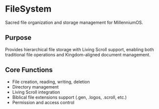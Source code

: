 # FileSystem

Sacred file organization and storage management for MillenniumOS.

## Purpose
Provides hierarchical file storage with Living Scroll support, enabling both traditional file operations and Kingdom-aligned document management.

## Core Functions
- File creation, reading, writing, deletion
- Directory management
- Living Scroll integration
- Biblical file extensions support (.gen, .logos, .scroll, etc.)
- Permission and access control 